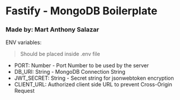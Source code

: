 # Fastify - MongoDB Boilerplate

### Made by: Mart Anthony Salazar

ENV variables:

> Should be placed inside .env file

- PORT: Number - Port Number to be used by the server
- DB_URI: String - MongoDB Connection String
- JWT_SECRET: String - Secret string for jsonwebtoken encryption
- CLIENT_URL: Authorized client side URL to prevent Cross-Origin Request
